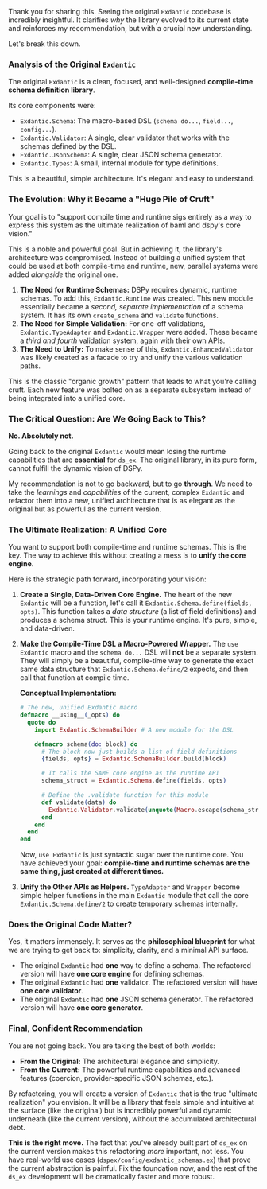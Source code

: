 Thank you for sharing this. Seeing the original `Exdantic` codebase is incredibly insightful. It clarifies *why* the library evolved to its current state and reinforces my recommendation, but with a crucial new understanding.

Let's break this down.

### Analysis of the Original `Exdantic`

The original `Exdantic` is a clean, focused, and well-designed **compile-time schema definition library**.

Its core components were:
*   `Exdantic.Schema`: The macro-based DSL (`schema do...`, `field...`, `config...`).
*   `Exdantic.Validator`: A single, clear validator that works with the schemas defined by the DSL.
*   `Exdantic.JsonSchema`: A single, clear JSON schema generator.
*   `Exdantic.Types`: A small, internal module for type definitions.

This is a beautiful, simple architecture. It's elegant and easy to understand.

### The Evolution: Why it Became a "Huge Pile of Cruft"

Your goal is to "support compile time and runtime sigs entirely as a way to express this system as the ultimate realization of baml and dspy's core vision."

This is a noble and powerful goal. But in achieving it, the library's architecture was compromised. Instead of building a unified system that could be used at both compile-time and runtime, new, parallel systems were added *alongside* the original one.

1.  **The Need for Runtime Schemas:** DSPy requires dynamic, runtime schemas. To add this, `Exdantic.Runtime` was created. This new module essentially became a *second, separate implementation* of a schema system. It has its own `create_schema` and `validate` functions.
2.  **The Need for Simple Validation:** For one-off validations, `Exdantic.TypeAdapter` and `Exdantic.Wrapper` were added. These became a *third and fourth* validation system, again with their own APIs.
3.  **The Need to Unify:** To make sense of this, `Exdantic.EnhancedValidator` was likely created as a facade to try and unify the various validation paths.

This is the classic "organic growth" pattern that leads to what you're calling cruft. Each new feature was bolted on as a separate subsystem instead of being integrated into a unified core.

### The Critical Question: Are We Going Back to This?

**No. Absolutely not.**

Going back to the original `Exdantic` would mean losing the runtime capabilities that are **essential** for `ds_ex`. The original library, in its pure form, cannot fulfill the dynamic vision of DSPy.

My recommendation is not to go backward, but to go **through**. We need to take the *learnings* and *capabilities* of the current, complex `Exdantic` and refactor them into a new, unified architecture that is as elegant as the original but as powerful as the current version.

### The Ultimate Realization: A Unified Core

You want to support both compile-time and runtime schemas. This is the key. The way to achieve this without creating a mess is to **unify the core engine**.

Here is the strategic path forward, incorporating your vision:

1.  **Create a Single, Data-Driven Core Engine.**
    The heart of the new `Exdantic` will be a function, let's call it `Exdantic.Schema.define(fields, opts)`. This function takes a *data structure* (a list of field definitions) and produces a schema struct. This is your runtime engine. It's pure, simple, and data-driven.

2.  **Make the Compile-Time DSL a Macro-Powered Wrapper.**
    The `use Exdantic` macro and the `schema do...` DSL will **not** be a separate system. They will simply be a beautiful, compile-time way to generate the exact same data structure that `Exdantic.Schema.define/2` expects, and then call that function at compile time.

    **Conceptual Implementation:**
    ```elixir
    # The new, unified Exdantic macro
    defmacro __using__(_opts) do
      quote do
        import Exdantic.SchemaBuilder # A new module for the DSL

        defmacro schema(do: block) do
          # The block now just builds a list of field definitions
          {fields, opts} = Exdantic.SchemaBuilder.build(block)

          # It calls the SAME core engine as the runtime API
          schema_struct = Exdantic.Schema.define(fields, opts)

          # Define the .validate function for this module
          def validate(data) do
            Exdantic.Validator.validate(unquote(Macro.escape(schema_struct)), data)
          end
        end
      end
    end
    ```
    Now, `use Exdantic` is just syntactic sugar over the runtime core. You have achieved your goal: **compile-time and runtime schemas are the same thing, just created at different times.**

3.  **Unify the Other APIs as Helpers.**
    `TypeAdapter` and `Wrapper` become simple helper functions in the main `Exdantic` module that call the core `Exdantic.Schema.define/2` to create temporary schemas internally.

### Does the Original Code Matter?

Yes, it matters immensely. It serves as the **philosophical blueprint** for what we are trying to get back to: simplicity, clarity, and a minimal API surface.

*   The original `Exdantic` had **one** way to define a schema. The refactored version will have **one core engine** for defining schemas.
*   The original `Exdantic` had **one** validator. The refactored version will have **one core validator**.
*   The original `Exdantic` had **one** JSON schema generator. The refactored version will have **one core generator**.

### Final, Confident Recommendation

You are not going back. You are taking the best of both worlds:

*   **From the Original:** The architectural elegance and simplicity.
*   **From the Current:** The powerful runtime capabilities and advanced features (coercion, provider-specific JSON schemas, etc.).

By refactoring, you will create a version of `Exdantic` that is the true "ultimate realization" you envision. It will be a library that feels simple and intuitive at the surface (like the original) but is incredibly powerful and dynamic underneath (like the current version), without the accumulated architectural debt.

**This is the right move.** The fact that you've already built part of `ds_ex` on the current version makes this refactoring *more* important, not less. You have real-world use cases (`dspex/config/exdantic_schemas.ex`) that prove the current abstraction is painful. Fix the foundation now, and the rest of the `ds_ex` development will be dramatically faster and more robust.